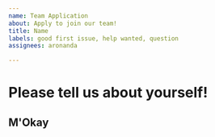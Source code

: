 ```yaml
---
name: Team Application
about: Apply to join our team!
title: Name
labels: good first issue, help wanted, question
assignees: aronanda

---
```


# Please tell us about yourself!

## M'Okay
